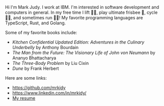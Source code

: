 Hi I'm Mark Judy. I work at IBM. I'm interested in software development and
computers in general. In my free time I lift 🏋️‍♂️, play ultimate frisbee 🥏, cycle
🚴‍♂️, and sometimes run 🏃‍♂️! My favorite programming languages are TypeScript,
Rust, and Golang.

Some of my favorite books include:

- _Kitchen Confidential Updated Edition: Adventures in the Culinary Underbelly_
  by Anthony Bourdain
- _The Man from the Future: The Visionary Life of John von Neumann_ by Ananyo
  Bhattacharya
- _The Three-Body Problem_ by Liu Cixin
- _Dune_ by Frank Herbert

Here are some links:

- https://github.com/mrkjdy
- https://www.linkedin.com/in/mrkjdy/
- [My resume](https://docs.google.com/document/d/1EvtpuXBm32NmUkQPQ_lMS1MHQSDdD35X0gV1S6W0iPA/edit?usp=share_link)
